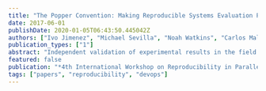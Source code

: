 ```yaml
---
title: "The Popper Convention: Making Reproducible Systems Evaluation Practical"
date: 2017-06-01
publishDate: 2020-01-05T06:43:50.445042Z
authors: ["Ivo Jimenez", "Michael Sevilla", "Noah Watkins", "Carlos Maltzahn", "Jay Lofstead", "Kathryn Mohror", "Andrea Arpac-Dusseau", "Remzi Arpaci-Dusseau"]
publication_types: ["1"]
abstract: "Independent validation of experimental results in the field of systems research is a challenging task, mainly due to differences in software and hardware in computational environments. Recreating an environment that resembles the original is difficult and time-consuming. In this paper we introduce Popper, a convention based on a set of modern open source software (OSS) development principles for generating reproducible scientific publications. Concretely, we make the case for treating an article as an OSS project following a DevOps approach and applying software engineering best-practices to manage its associated artifacts and maintain the reproducibility of its findings. Popper leverages existing cloud-computing infrastructure and DevOps tools to produce academic articles that are easy to validate and extend. We present a use case that illustrates the usefulness of this approach. We show how, by following the Popper convention, reviewers and researchers can quickly get to the point of getting results without relying on the original author's intervention."
featured: false
publication: "*4th International Workshop on Reproducibility in Parallel Computing (REPPAR) in conjunction with IPDPS 2017*"
tags: ["papers", "reproducibility", "devops"]
---
```


